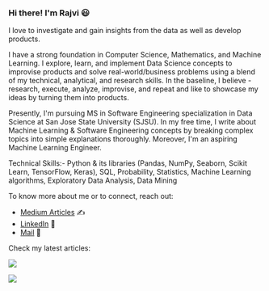 ### Hi there! I'm Rajvi :smiley:

I love to investigate and gain insights from the data as well as develop products.

I have a strong foundation in Computer Science, Mathematics, and Machine Learning. I explore, learn, and implement Data Science concepts to improvise products and solve real-world/business problems using a blend of my technical, analytical, and research skills. In the baseline, I believe - research, execute, analyze, improvise, and repeat and like to showcase my ideas by turning them into products.

Presently, I'm pursuing MS in Software Engineering specialization in Data Science at San Jose State University (SJSU). In my free time, I write about Machine Learning & Software Engineering concepts by breaking complex topics into simple explanations thoroughly. Moreover, I'm an aspiring Machine Learning Engineer.

Technical Skills:- Python & its libraries (Pandas, NumPy, Seaborn, Scikit Learn, TensorFlow, Keras), SQL, Probability, Statistics, Machine Learning algorithms, Exploratory Data Analysis, Data Mining


To know more about me or to connect, reach out: 
- [Medium Articles](https://medium.com/@rajviishah) :writing_hand: 
- [LinkedIn](https://www.linkedin.com/in/rajviishah/) 📇
- [Mail](mailto:rajvishah2309@gmail.com) :e-mail:


Check my latest articles: 

<a target="_blank" href="https://github-readme-medium-recent-article.vercel.app/medium/@rajviishah/0"><img src="https://github-readme-medium-recent-article.vercel.app/medium/@rajviishah/0" >
  
<a target="_blank" href="https://github-readme-medium-recent-article.vercel.app/medium/@rajviishah/1"><img src="https://github-readme-medium-recent-article.vercel.app/medium/@rajviishah/1">






